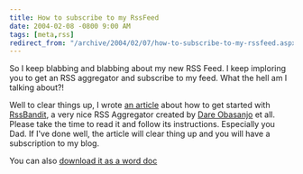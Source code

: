 ```yaml
---
title: How to subscribe to my RssFeed
date: 2004-02-08 -0800 9:00 AM
tags: [meta,rss]
redirect_from: "/archive/2004/02/07/how-to-subscribe-to-my-rssfeed.aspx/"
---
```


So I keep blabbing and blabbing about my new RSS Feed. I keep imploring
you to get an RSS aggregator and subscribe to my feed. What the hell am
I talking about?!

Well to clear things up, I wrote [an
article](https://haacked.com/articles/182.aspx)
about how to get started with [RssBandit](http://www.rssbandit.org), a
very nice RSS Aggregator created by [Dare
Obasanjo](http://www.25hoursaday.com/weblog/SyndicationService.asmx/GetRss)
et all. Please take the time to read it and follow its instructions.
Especially you Dad. If I've done well, the article will clear thing up
and you will have a subscription to my blog.

You can also [download it as a word
doc](https://haacked.com/GettingStartedWithRssBandit.zip)
